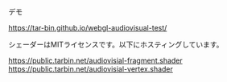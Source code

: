 デモ

https://tar-bin.github.io/webgl-audiovisual-test/

シェーダーはMITライセンスです。以下にホスティングしています。

https://public.tarbin.net/audiovisial-fragment.shader
https://public.tarbin.net/audiovisial-vertex.shader